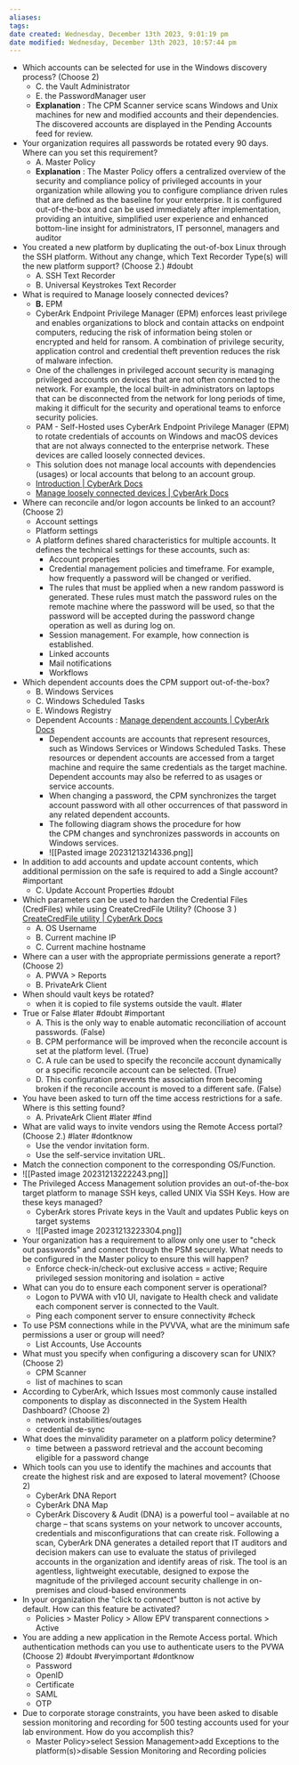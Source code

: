 ```yaml
---
aliases: 
tags: 
date created: Wednesday, December 13th 2023, 9:01:19 pm
date modified: Wednesday, December 13th 2023, 10:57:44 pm
---
```

- Which accounts can be selected for use in the Windows discovery process? (Choose 2)
	- C. the Vault Administrator  
	- E. the PasswordManager user
	- **Explanation** : The CPM Scanner service scans Windows and Unix machines for new and modified accounts and their dependencies. The discovered accounts are displayed in the Pending Accounts feed for review.
- Your organization requires all passwords be rotated every 90 days. Where can you set this requirement?
	- A. Master Policy
	- **Explanation** : The Master Policy offers a centralized overview of the security and compliance policy of privileged accounts in your organization while allowing you to configure compliance driven rules that are defined as the baseline for your enterprise. It is configured out-of-the-box and can be used immediately after implementation, providing an intuitive, simplified user experience and enhanced bottom-line insight for administrators, IT personnel, managers and auditor
- You created a new platform by duplicating the out-of-box Linux through the SSH platform. Without any change, which Text Recorder Type(s) will the new platform support? (Choose 2.) #doubt
	- A. SSH Text Recorder
	- B. Universal Keystrokes Text Recorder
- What is required to Manage loosely connected devices?
	- **B.** EPM
	- CyberArk Endpoint Privilege Manager (EPM) enforces least privilege and enables organizations to block and contain attacks on endpoint computers, reducing the risk of information being stolen or encrypted and held for ransom. A combination of privilege security, application control and credential theft prevention reduces the risk of malware infection.
	- One of the challenges in privileged account security is managing privileged accounts on devices that are not often connected to the network. For example, the local built-in administrators on laptops that can be disconnected from the network for long periods of time, making it difficult for the security and operational teams to enforce security policies.
	- PAM - Self-Hosted uses CyberArk Endpoint Privilege Manager (EPM) to rotate credentials of accounts on Windows and macOS devices that are not always connected to the enterprise network. These devices are called loosely connected devices.
	- This solution does not manage local accounts with dependencies (usages) or local accounts that belong to an account group.
	- [Introduction | CyberArk Docs](https://docs.cyberark.com/EPM/Latest/en/Content/Intro/Introduction.htm)
	- [Manage loosely connected devices | CyberArk Docs](https://docs.cyberark.com/PAS/13.0/en/Content/PASIMP/LooselyConnectedDevices.htm)
- Where can reconcile and/or logon accounts be linked to an account? (Choose 2)
	- Account settings
	- Platform settings
	- A platform defines shared characteristics for multiple accounts. It defines the technical settings for these accounts, such as:
		- Account properties
		- Credential management policies and timeframe. For example, how frequently a password will be changed or verified.
		- The rules that must be applied when a new random password is generated. These rules must match the password rules on the remote machine where the password will be used, so that the password will be accepted during the password change operation as well as during log on.
		- Session management. For example, how connection is established.
		- Linked accounts
		- Mail notifications
		- Workflows
- Which dependent accounts does the CPM support out-of-the-box?
	- B. Windows Services  
	- C. Windows Scheduled Tasks  
	- E. Windows Registry
	- Dependent Accounts : [Manage dependent accounts | CyberArk Docs](https://docs.cyberark.com/PAS/13.0/en/Content/PASIMP/Managing-Service-Accounts.htm)
		- Dependent accounts are accounts that represent resources, such as Windows Services or Windows Scheduled Tasks. These resources or dependent accounts are accessed from a target machine and require the same credentials as the target machine. Dependent accounts may also be referred to as usages or service accounts.
		- When changing a password, the CPM synchronizes the target account password with all other occurrences of that password in any related dependent accounts.
		- The following diagram shows the procedure for how the CPM changes and synchronizes passwords in accounts on Windows services.
		- ![[Pasted image 20231213214336.png]]
- In addition to add accounts and update account contents, which additional permission on the safe is required to add a Single account? #important 
	- C. Update Account Properties #doubt 
- Which parameters can be used to harden the Credential Files (CredFiles) while using CreateCredFile Utility? (Choose 3 ) [CreateCredFile utility | CyberArk Docs](https://docs.cyberark.com/PAS/12.6/en/Content/PASIMP/CreateCredFile-Utility.htm#CreateCr2)
	- A. OS Username  
	- B. Current machine IP  
	- C. Current machine hostname
- Where can a user with the appropriate permissions generate a report? (Choose 2)
	- A. PWVA > Reports  
	- B. PrivateArk Client
- When should vault keys be rotated?
	- when it is copied to file systems outside the vault. #later
- True or False #later #doubt #important 
	- A. This is the only way to enable automatic reconciliation of account passwords. (False)
	- B. CPM performance will be improved when the reconcile account is set at the platform level. (True)  
	- C. A rule can be used to specify the reconcile account dynamically or a specific reconcile account can be selected. (True)
	- D. This configuration prevents the association from becoming broken if the reconcile account is moved to a different safe. (False)
- You have been asked to turn off the time access restrictions for a safe. Where is this setting found?
	- A. PrivateArk Client #later #find
- What are valid ways to invite vendors using the Remote Access portal? (Choose 2.) #later #dontknow
	- Use the vendor invitation form.
	- Use the self-service invitation URL.
- Match the connection component to the corresponding OS/Function.
- ![[Pasted image 20231213222243.png]]
- The Privileged Access Management solution provides an out-of-the-box target platform to manage SSH keys, called UNIX Via SSH Keys. How are these keys managed?
	- CyberArk stores Private keys in the Vault and updates Public keys on target systems
	- ![[Pasted image 20231213223304.png]]
- Your organization has a requirement to allow only one user to "check out passwords" and connect through the PSM securely. What needs to be configured in the Master policy to ensure this will happen?
	- Enforce check-in/check-out exclusive access = active; Require privileged session monitoring and isolation = active
- What can you do to ensure each component server is operational?
	- Logon to PVWA with v10 UI, navigate to Health check and validate each component server is connected to the Vault.  
	- Ping each component server to ensure connectivity #check
- To use PSM connections while in the PVVVA, what are the minimum safe permissions a user or group will need?
	- List Accounts, Use Accounts
- What must you specify when configuring a discovery scan for UNIX? (Choose 2)
	- CPM Scanner
	- list of machines to scan
- According to CyberArk, which Issues most commonly cause installed components to display as disconnected in the System Health Dashboard? (Choose 2)
	- network instabilities/outages
	- credential de-sync
- What does the minvalidity parameter on a platform policy determine?
	- time between a password retrieval and the account becoming eligible for a password change
- Which tools can you use to identify the machines and accounts that create the highest risk and are exposed to lateral movement? (Choose 2)
	- CyberArk DNA Report
	- CyberArk DNA Map
	- CyberArk Discovery & Audit (DNA) is a powerful tool – available at no charge – that scans systems on your network to uncover accounts, credentials and misconfigurations that can create risk. Following a scan, CyberArk DNA generates a detailed report that IT auditors and decision makers can use to evaluate the status of privileged accounts in the organization and identify areas of risk. The tool is an agentless, lightweight executable, designed to expose the magnitude of the privileged account security challenge in on-premises and cloud-based environments
- In your organization the "click to connect" button is not active by default. How can this feature be activated?
	- Policies > Master Policy > Allow EPV transparent connections > Active
- You are adding a new application in the Remote Access portal. Which authentication methods can you use to authenticate users to the PVWA (Choose 2) #doubt #veryimportant #dontknow
	- Password  
	- OpenID  
	- Certificate  
	- SAML  
	- OTP
- Due to corporate storage constraints, you have been asked to disable session monitoring and recording for 500 testing accounts used for your lab environment. How do you accomplish this?
	- Master Policy>select Session Management>add Exceptions to the platform(s)>disable Session Monitoring and Recording policies
